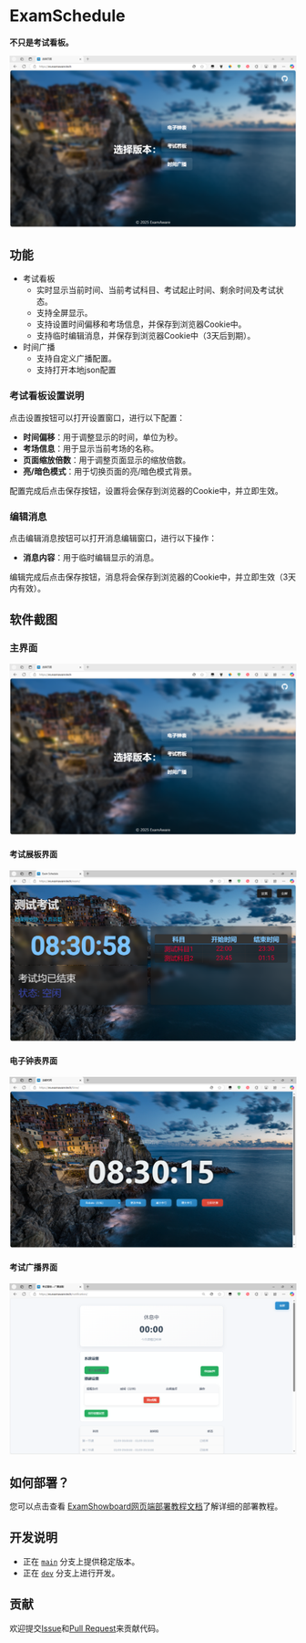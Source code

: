 # ExamSchedule

**不只是考试看板。**

![es](./doc/es.png)

## 功能
- 考试看板
  - 实时显示当前时间、当前考试科目、考试起止时间、剩余时间及考试状态。
  - 支持全屏显示。
  - 支持设置时间偏移和考场信息，并保存到浏览器Cookie中。
  - 支持临时编辑消息，并保存到浏览器Cookie中（3天后到期）。
- 时间广播
  - 支持自定义广播配置。
  - 支持打开本地json配置


### 考试看板设置说明

点击设置按钮可以打开设置窗口，进行以下配置：

- **时间偏移**：用于调整显示的时间，单位为秒。
- **考场信息**：用于显示当前考场的名称。
- **页面缩放倍数**：用于调整页面显示的缩放倍数。
- **亮/暗色模式**：用于切换页面的亮/暗色模式背景。

配置完成后点击保存按钮，设置将会保存到浏览器的Cookie中，并立即生效。

### 编辑消息

点击编辑消息按钮可以打开消息编辑窗口，进行以下操作：

- **消息内容**：用于临时编辑显示的消息。

编辑完成后点击保存按钮，消息将会保存到浏览器的Cookie中，并立即生效（3天内有效）。

## 软件截图

### 主界面

![es](./doc/es.png)   

#### 考试展板界面
![exam](./doc/exam.png)   

#### 电子钟表界面   
![time](./doc/time.png)

#### 考试广播界面
![notification](./doc/notification.png)

## 如何部署？   
 您可以点击查看 [ExamShowboard网页端部署教程文档](https://docs.examaware.tech/web/web-deploy.html)了解详细的部署教程。   

## 开发说明

- 正在 [`main`](https://github.com/ExamAware/ExamSchedule/commits/master) 分支上提供稳定版本。
- 正在 [`dev`](https://github.com/ExamAware/ExamSchedule/commits/dev) 分支上进行开发。

## 贡献

欢迎提交[Issue](https://github.com/ExamAware/ExamSchedule/issues)和[Pull Request](https://github.com/ExamAware/ExamSchedule/pulls)来贡献代码。
